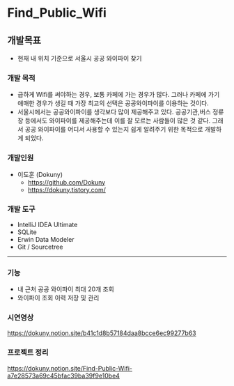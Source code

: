 # Find_Public_Wifi
## 개발목표
* 현재 내 위치 기준으로 서울시 공공 와이파이 찾기

### 개발 목적
* 급하게 Wifi를 써야하는 경우, 보통 카페에 가는 경우가 많다. 그러나 카페에 가기 애매한 경우가 생길 때 가장 최고의 선택은 공공와이파이를 이용하는 것이다.
* 서울시에서는 공공와이파이를 생각보다 많이 제공해주고 있다. 공공기관,버스 정류장 등에서도 와이파이를 제공해주는데 이를 잘 모르는 사람들이 많은 것 같다. 그래서 공공 와이파이를 어디서 사용할 수 있는지 쉽게 알려주기 위한 목적으로 개발하게 되었다.

### 개발인원
* 이도훈 (Dokuny)
  * https://github.com/Dokuny
  * https://dokuny.tistory.com/

### 개발 도구
* IntelliJ IDEA Ultimate
* SQLite
* Erwin Data Modeler
* Git / Sourcetree


***
### 기능
* 내 근처 공공 와이파이 최대 20개 조회
* 와이파이 조회 이력 저장 및 관리

### 시연영상
https://dokuny.notion.site/b41c1d8b57184daa8bcce6ec99277b63

### 프로젝트 정리
https://dokuny.notion.site/Find-Public-Wifi-a7e28573a69c45bfac39ba39f9e10be4

